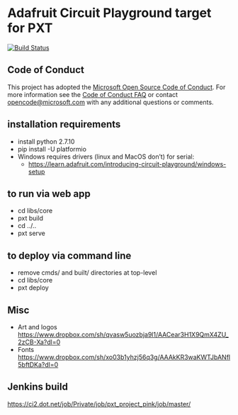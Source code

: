 # Adafruit Circuit Playground target for PXT

[![Build Status](https://ci2.dot.net/buildStatus/icon?job=Private/pxt_project_pink/master/pxt-adafruit_Push)](https://ci2.dot.net/job/Private/job/pxt_project_pink/job/master/job/pxt-adafruit_Push/)

## Code of Conduct

This project has adopted the [Microsoft Open Source Code of Conduct](https://opensource.microsoft.com/codeofconduct/). For more information see the [Code of Conduct FAQ](https://opensource.microsoft.com/codeofconduct/faq/) or contact [opencode@microsoft.com](mailto:opencode@microsoft.com) with any additional questions or comments.

## installation requirements
- install python 2.7.10
- pip install -U platformio
- Windows requires drivers (linux and MacOS don’t) for serial:
  - https://learn.adafruit.com/introducing-circuit-playground/windows-setup 
 
## to run via web app

- cd libs/core
- pxt build
- cd ../..
- pxt serve

## to deploy via command line

- remove cmds/ and built/ directories at top-level
- cd libs/core
- pxt deploy

## Misc

* Art and logos  https://www.dropbox.com/sh/qvasw5uozbja9l1/AACear3H1X9QmX4ZU_2zCB-Xa?dl=0 
* Fonts https://www.dropbox.com/sh/xo03b1yhzj56q3g/AAAkKR3waKWTJbANfl5bftDKa?dl=0

## Jenkins build
https://ci2.dot.net/job/Private/job/pxt_project_pink/job/master/
